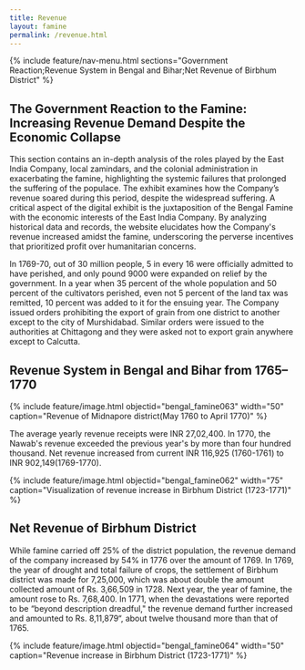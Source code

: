 ```yaml
---
title: Revenue
layout: famine
permalink: /revenue.html
---
```


{% include feature/nav-menu.html sections="Government Reaction;Revenue System in Bengal and Bihar;Net Revenue of Birbhum District" %}

## The Government Reaction to the Famine: Increasing Revenue Demand Despite the Economic Collapse


This section contains an in-depth analysis of the roles played by the East India Company, local zamindars, and the colonial administration in exacerbating the famine, highlighting the systemic failures that prolonged the suffering of the populace. The exhibit examines how the Company’s revenue soared during this period, despite the widespread suffering. A critical aspect of the digital exhibit is the juxtaposition of the Bengal Famine with the economic interests of the East India Company. By analyzing historical data and records, the website elucidates how the Company's revenue increased amidst the famine, underscoring the perverse incentives that prioritized profit over humanitarian concerns.

In 1769-70, out of 30 million people, 5 in every 16 were officially admitted to have perished, and only pound 9000 were expanded on relief by the government. In a year when 35 percent of the whole population and 50 percent of the cultivators perished, even not 5 percent of the land tax was remitted, 10 percent was added to it for the ensuing year. The Company issued orders prohibiting the export of grain from one district to another except to the city of Murshidabad. Similar orders were issued to the authorities at Chittagong and they were asked not to export grain anywhere except to Calcutta.

## Revenue System in Bengal and Bihar from 1765–1770

{% include feature/image.html objectid="bengal_famine063" width="50" caption="Revenue of Midnapore district(May 1760 to April 1770)" %}

The average yearly revenue receipts were INR 27,02,400. In 1770, the Nawab's revenue exceeded the previous year's by more than four hundred thousand. Net revenue increased from current INR 116,925 (1760-1761) to INR 902,149(1769-1770).

{% include feature/image.html objectid="bengal_famine062" width="75" caption="Visualization of revenue increase in Birbhum District (1723-1771)" %}

## Net Revenue of Birbhum District

While famine carried off 25% of the district population, the revenue demand of the company increased by 54% in 1776 over the amount of 1769.  In 1769, the year of drought and total failure of crops, the settlement of Birbhum district was made for 7,25,000, which was about double the amount collected amount of Rs. 3,66,509 in 1728. Next year, the year of famine, the amount rose to Rs. 7,68,400. In 1771, when the devastations were reported to be “beyond description dreadful," the revenue demand further increased and amounted to Rs. 8,11,879“, about twelve thousand more than that of 1765.

{% include feature/image.html objectid="bengal_famine064" width="50" caption="Revenue increase in Birbhum District (1723-1771)" %}

